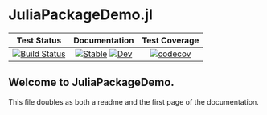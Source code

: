 # JuliaPackageDemo.jl

|**Test Status**|**Documentation**|**Test Coverage**|
|:-------------:|:---------------:|:---------------:|
| [![Build Status](https://travis-ci.org/moustachio-belvedere/JuliaPackageDemo.jl.svg?branch=master)](https://travis-ci.org/moustachio-belvedere/JuliaPackageDemo.jl) | [![Stable](https://img.shields.io/badge/docs-stable-blue.svg)](https://moustachio-belvedere.github.io/JuliaPackageDemo.jl/stable) [![Dev](https://img.shields.io/badge/docs-dev-blue.svg)](https://moustachio-belvedere.github.io/JuliaPackageDemo.jl/dev) | [![codecov](https://codecov.io/gh/moustachio-belvedere/JuliaPackageDemo.jl/branch/master/graph/badge.svg)](https://codecov.io/gh/moustachio-belvedere/JuliaPackageDemo.jl) |

## Welcome to JuliaPackageDemo. 

This file doubles as both a readme and the first page of the documentation.